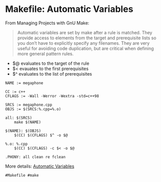 # Makefile: Automatic Variables

From Managing Projects with GnU Make:

> Automatic variables are set by make after a rule is matched. They provide access to elements from the target and prerequisite lists so you don’t have to explicitly specify any filenames. They are very useful for avoiding code duplication, but are critical when defining more general pattern rules.

* $@ evaluates to the target of the rule
* $< evauates to the first prerequisites
* $^ evaluates to the list of prerequisites

```make
NAME := megaphone

CC := c++
CFLAGS := -Wall -Werror -Wextra -std=c++98

SRCS := megaphone.cpp
OBJS := $(SRCS:%.cpp=%.o)

all: $(SRCS)
	make $(NAME)

$(NAME): $(OBJS)
	$(CC) $(CFLAGS) $^ -o $@

%.o: %.cpp
	$(CC) $(CFLAGS) -c $< -o $@

.PHONY: all clean re fclean
```

More details: [Automatic Variables](https://www.gnu.org/software/make/manual/html_node/Automatic-Variables.html)

    #Makefile #make
